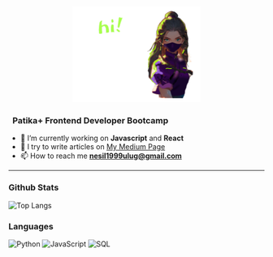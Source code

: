 
<p align="center">
  <img src="https://github.com/neslihan1999ulug/neslihan1999ulug/blob/main/neslihan.gif" width="50%" alt="Banner">
</p>
<h3 align="left">&nbsp; Patika+ Frontend Developer Bootcamp</h3>

- 🔭 I’m currently working on **Javascript** and **React**
- 📝 I try to write articles on [My Medium Page](https://medium.com/@neslihan-tosun)
- 📫 How to reach me **nesil1999ulug@gmail.com**

<hr>

### Github Stats
![Top Langs](https://github-readme-stats.vercel.app/api?username=neslihan1999ulug&show_icons=true&theme=radical)

### Languages

![Python](https://img.shields.io/badge/-Python-000?&logo=Python)
![JavaScript](https://img.shields.io/badge/-JavaScript-000?&logo=JavaScript)
![SQL](https://img.shields.io/badge/-SQL-000?&logo=MySQL)




